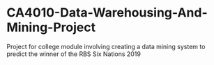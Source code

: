 # CA4010-Data-Warehousing-And-Mining-Project
Project for college module involving creating a data mining system to predict the winner of the RBS Six Nations 2019
